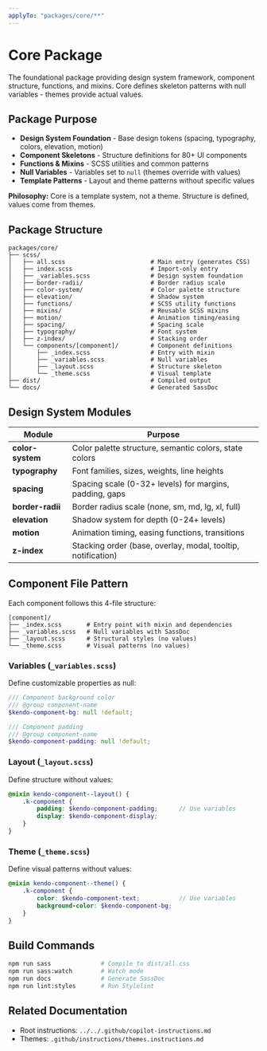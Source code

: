 ```yaml
---
applyTo: "packages/core/**"
---
```


# Core Package

The foundational package providing design system framework, component structure, functions, and mixins. Core defines skeleton patterns with null variables - themes provide actual values.

## Package Purpose

- **Design System Foundation** - Base design tokens (spacing, typography, colors, elevation, motion)
- **Component Skeletons** - Structure definitions for 80+ UI components
- **Functions & Mixins** - SCSS utilities and common patterns
- **Null Variables** - Variables set to `null` (themes override with values)
- **Template Patterns** - Layout and theme patterns without specific values

**Philosophy:** Core is a template system, not a theme. Structure is defined, values come from themes.

## Package Structure

```
packages/core/
├── scss/
│   ├── all.scss                        # Main entry (generates CSS)
│   ├── index.scss                      # Import-only entry
│   ├── _variables.scss                 # Design system foundation
│   ├── border-radii/                   # Border radius scale
│   ├── color-system/                   # Color palette structure
│   ├── elevation/                      # Shadow system
│   ├── functions/                      # SCSS utility functions
│   ├── mixins/                         # Reusable SCSS mixins
│   ├── motion/                         # Animation timing/easing
│   ├── spacing/                        # Spacing scale
│   ├── typography/                     # Font system
│   ├── z-index/                        # Stacking order
│   └── components/[component]/         # Component definitions
│       ├── _index.scss                 # Entry with mixin
│       ├── _variables.scss             # Null variables
│       ├── _layout.scss                # Structure skeleton
│       └── _theme.scss                 # Visual template
├── dist/                               # Compiled output
└── docs/                               # Generated SassDoc
```

## Design System Modules

| Module | Purpose |
|--------|---------|
| **color-system** | Color palette structure, semantic colors, state colors |
| **typography** | Font families, sizes, weights, line heights |
| **spacing** | Spacing scale (0-32+ levels) for margins, padding, gaps |
| **border-radii** | Border radius scale (none, sm, md, lg, xl, full) |
| **elevation** | Shadow system for depth (0-24+ levels) |
| **motion** | Animation timing, easing functions, transitions |
| **z-index** | Stacking order (base, overlay, modal, tooltip, notification) |

## Component File Pattern

Each component follows this 4-file structure:

```
[component]/
├── _index.scss       # Entry point with mixin and dependencies
├── _variables.scss   # Null variables with SassDoc
├── _layout.scss      # Structural styles (no values)
└── _theme.scss       # Visual patterns (no values)
```

### Variables (`_variables.scss`)

Define customizable properties as null:

```scss
/// Component background color
/// @group component-name
$kendo-component-bg: null !default;

/// Component padding
/// @group component-name
$kendo-component-padding: null !default;
```

### Layout (`_layout.scss`)

Define structure without values:

```scss
@mixin kendo-component--layout() {
    .k-component {
        padding: $kendo-component-padding;      // Use variables
        display: $kendo-component-display;
    }
}
```

### Theme (`_theme.scss`)

Define visual patterns without values:

```scss
@mixin kendo-component--theme() {
    .k-component {
        color: $kendo-component-text;           // Use variables
        background-color: $kendo-component-bg;
    }
}
```

## Build Commands

```bash
npm run sass              # Compile to dist/all.css
npm run sass:watch        # Watch mode
npm run docs              # Generate SassDoc
npm run lint:styles       # Run Stylelint
```

## Related Documentation

- Root instructions: `../../.github/copilot-instructions.md`
- Themes: `.github/instructions/themes.instructions.md`

